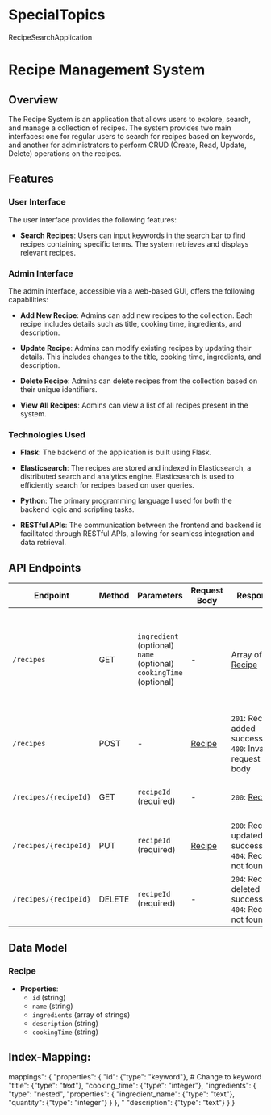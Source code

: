 # SpecialTopics
RecipeSearchApplication 


# Recipe Management System

## Overview

The Recipe System is an application that allows users to explore, search, and manage a collection of recipes. The system provides two main interfaces: one for regular users to search for recipes based on keywords, and another for administrators to perform CRUD (Create, Read, Update, Delete) operations on the recipes.

## Features

### User Interface

The user interface provides the following features:

- **Search Recipes**: Users can input keywords in the search bar to find recipes containing specific terms. The system retrieves and displays relevant recipes.

### Admin Interface

The admin interface, accessible via a web-based GUI, offers the following capabilities:

- **Add New Recipe**: Admins can add new recipes to the collection. Each recipe includes details such as title, cooking time, ingredients, and description.

- **Update Recipe**: Admins can modify existing recipes by updating their details. This includes changes to the title, cooking time, ingredients, and description.

- **Delete Recipe**: Admins can delete recipes from the collection based on their unique identifiers.

- **View All Recipes**: Admins can view a list of all recipes present in the system.

### Technologies Used

- **Flask**: The backend of the application is built using Flask.

- **Elasticsearch**: The recipes are stored and indexed in Elasticsearch, a distributed search and analytics engine. Elasticsearch is used to efficiently search for recipes based on user queries.

- **Python**: The primary programming language I used for both the backend logic and scripting tasks.

- **RESTful APIs**: The communication between the frontend and backend is facilitated through RESTful APIs, allowing for seamless integration and data retrieval.

## API Endpoints

| Endpoint               | Method | Parameters                           | Request Body | Response                      | Description                                           |
|------------------------|--------|--------------------------------------|--------------|-------------------------------|-------------------------------------------------------|
| `/recipes`             | GET    | `ingredient` (optional)<br>`name` (optional)<br>`cookingTime` (optional) | -            | Array of [Recipe](#recipe)    | Retrieve recipes based on optional parameters like ingredient, name, and cooking time. |
| `/recipes`             | POST   | -                                    | [Recipe](#recipe) | `201`: Recipe added successfully.<br>`400`: Invalid request body | Add a new recipe to the database.                      |
| `/recipes/{recipeId}`  | GET    | `recipeId` (required)                | -            | `200`: [Recipe](#recipe)      | Retrieve a specific recipe by its ID.                  |
| `/recipes/{recipeId}`  | PUT    | `recipeId` (required)                | [Recipe](#recipe) | `200`: Recipe updated successfully.<br>`404`: Recipe not found | Update a specific recipe by its ID.                    |
| `/recipes/{recipeId}`  | DELETE | `recipeId` (required)                | -            | `204`: Recipe deleted successfully.<br>`404`: Recipe not found | Delete a specific recipe by its ID.                    |

## Data Model

### Recipe

- **Properties**:
  - `id` (string)
  - `name` (string)
  - `ingredients` (array of strings)
  - `description` (string)
  - `cookingTime` (string)

## Index-Mapping:
  mappings": {
            "properties": {
                "id": {"type": "keyword"},  # Change to keyword
                "title": {"type": "text"},
                "cooking_time": {"type": "integer"},
                "ingredients": {
                    "type": "nested",
                    "properties": {
                        "ingredient_name": {"type": "text"},
                        "quantity": {"type": "integer"}
                    }
                }, "
                "description": {"type": "text"}
            }
        }
